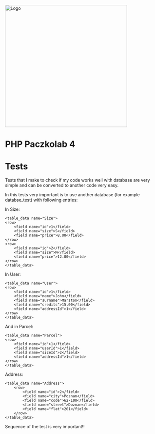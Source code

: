 <img alt="Logo" src="http://coderslab.pl/svg/logo-coderslab.svg" width="400">

# PHP Paczkolab 4




# Tests #

Tests that I make to check if my code works well with database are very simple and can be
converted to another code very easy.

In this tests very important is to use another database (for example databse_test) with following entries:

In Size:

	<table_data name="Size">
	<row>
		<field name="id">1</field>
		<field name="size">S</field>
		<field name="price">8.00</field>
	</row>
	<row>
		<field name="id">2</field>
		<field name="size">M</field>
		<field name="price">12.00</field>
	</row>
	</table_data>

In User:

	<table_data name="User">
	<row>
		<field name="id">1</field>
		<field name="name">John</field>
		<field name="surname">Marston</field>
		<field name="credits">15.00</field>
		<field name="addressId">1</field>
	</row>
	</table_data>


And in Parcel:

	<table_data name="Parcel">
	<row>
		<field name="id">1</field>
		<field name="userId">1</field>
		<field name="sizeId">2</field>
		<field name="addressId">1</field>
	</row>
	</table_data>

Address:

	<table_data name="Address">
		<row>
			<field name="id">2</field>
			<field name="city">Poznan</field>
			<field name="code">62-100</field>
			<field name="street">Doznan</field>
			<field name="flat">201</field>
		</row>
	</table_data>


Sequence of the test is very important!!